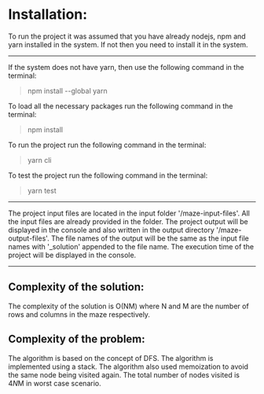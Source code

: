 # Installation:
To run the project it was assumed that you have already nodejs, npm and yarn installed in the system. If not then you need to install it in the system.

---
If the system does not have yarn, then use the following command in the terminal:
> npm install --global yarn

To load all the necessary packages run the following command in the terminal:
> npm install

To run the project run the following command in the terminal:
> yarn cli

To test the project run the following command in the terminal:
> yarn test

---

The project input files are located in the input folder '/maze-input-files'. All the input files are already provided in the folder.
The project output will be displayed in the console and also written in the output directory '/maze-output-files'. 
The file names of the output will be the same as the input file names with '_solution' appended to the file name.
The execution time of the project will be displayed in the console.

---

## Complexity of the solution:
The complexity of the solution is O(NM) where N and M are the number of rows and columns in the maze respectively.

## Complexity of the problem:
The algorithm is based on the concept of DFS. The algorithm is implemented using a stack.
The algorithm also used memoization to avoid the same node being visited again. 
The total number of nodes visited is 4*N*M in worst case scenario.

